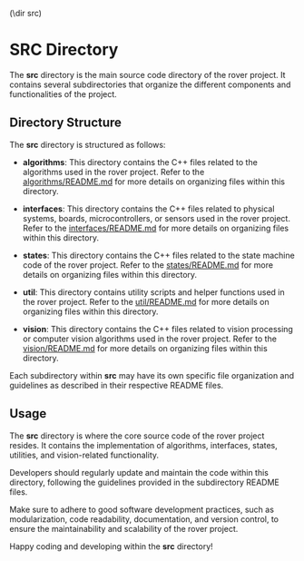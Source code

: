 (\dir src) 
# SRC Directory

The **src** directory is the main source code directory of the rover project. It contains several subdirectories that organize the different components and functionalities of the project.

## Directory Structure

The **src** directory is structured as follows:

- **algorithms**: This directory contains the C++ files related to the algorithms used in the rover project. Refer to the [algorithms/README.md](algorithms/README.md) for more details on organizing files within this directory.

- **interfaces**: This directory contains the C++ files related to physical systems, boards, microcontrollers, or sensors used in the rover project. Refer to the [interfaces/README.md](interfaces/README.md) for more details on organizing files within this directory.

- **states**: This directory contains the C++ files related to the state machine code of the rover project. Refer to the [states/README.md](states/README.md) for more details on organizing files within this directory.

- **util**: This directory contains utility scripts and helper functions used in the rover project. Refer to the [util/README.md](util/README.md) for more details on organizing files within this directory.

- **vision**: This directory contains the C++ files related to vision processing or computer vision algorithms used in the rover project. Refer to the [vision/README.md](vision/README.md) for more details on organizing files within this directory.

Each subdirectory within **src** may have its own specific file organization and guidelines as described in their respective README files.

## Usage

The **src** directory is where the core source code of the rover project resides. It contains the implementation of algorithms, interfaces, states, utilities, and vision-related functionality.

Developers should regularly update and maintain the code within this directory, following the guidelines provided in the subdirectory README files.

Make sure to adhere to good software development practices, such as modularization, code readability, documentation, and version control, to ensure the maintainability and scalability of the rover project.

Happy coding and developing within the **src** directory!